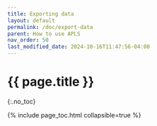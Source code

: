 ```yaml
---
title: Exporting data
layout: default
permalink: /doc/export-data
parent: How to use APLS
nav_order: 50
last_modified_date: 2024-10-16T11:47:56-04:00
---
```


# {{ page.title }}
{:.no_toc}

{% include page_toc.html collapsible=true %}
